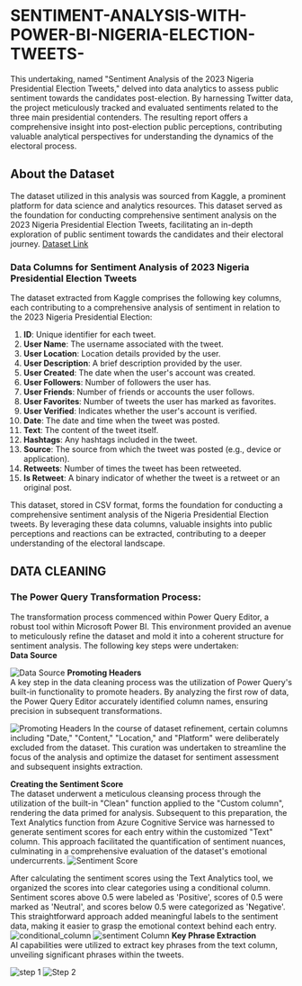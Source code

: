 # SENTIMENT-ANALYSIS-WITH-POWER-BI-NIGERIA-ELECTION-TWEETS-
This undertaking, named "Sentiment Analysis of the 2023 Nigeria Presidential Election Tweets," delved into data analytics to assess public sentiment towards the candidates post-election. By harnessing Twitter data, the project meticulously tracked and evaluated sentiments related to the three main presidential contenders. The resulting report offers a comprehensive insight into post-election public perceptions, contributing valuable analytical perspectives for understanding the dynamics of the electoral process.

## About the Dataset

The dataset utilized in this analysis was sourced from Kaggle, a prominent platform for data science and analytics resources. This dataset served as the foundation for conducting comprehensive sentiment analysis on the 2023 Nigeria Presidential Election Tweets, facilitating an in-depth exploration of public sentiment towards the candidates and their electoral journey.
[Dataset Link](https://www.kaggle.com/datasets/gpreda/nigerian-presidential-election-2023-tweets)

### Data Columns for Sentiment Analysis of 2023 Nigeria Presidential Election Tweets

The dataset extracted from Kaggle comprises the following key columns, each contributing to a comprehensive analysis of sentiment in relation to the 2023 Nigeria Presidential Election:

1. **ID**: Unique identifier for each tweet.
2. **User Name**: The username associated with the tweet.
3. **User Location**: Location details provided by the user.
4. **User Description**: A brief description provided by the user.
5. **User Created**: The date when the user's account was created.
6. **User Followers**: Number of followers the user has.
7. **User Friends**: Number of friends or accounts the user follows.
8. **User Favorites**: Number of tweets the user has marked as favorites.
9. **User Verified**: Indicates whether the user's account is verified.
10. **Date**: The date and time when the tweet was posted.
11. **Text**: The content of the tweet itself.
12. **Hashtags**: Any hashtags included in the tweet.
13. **Source**: The source from which the tweet was posted (e.g., device or application).
14. **Retweets**: Number of times the tweet has been retweeted.
15. **Is Retweet**: A binary indicator of whether the tweet is a retweet or an original post.

This dataset, stored in CSV format, forms the foundation for conducting a comprehensive sentiment analysis of the Nigeria Presidential Election tweets. By leveraging these data columns, valuable insights into public perceptions and reactions can be extracted, contributing to a deeper understanding of the electoral landscape.

## DATA CLEANING
### The Power Query Transformation Process:

The transformation process commenced within Power Query Editor, a robust tool within Microsoft Power BI. This environment provided an avenue to meticulously refine the dataset and mold it into a coherent structure for sentiment analysis. The following key steps were undertaken:   
**Data Source**

![Data Source](https://github.com/Ainaganiu/SENTIMENT-ANALYSIS-WITH-POWER-BI-NIGERIA-ELECTION-TWEETS-/blob/main/Picture/SOURCE.png)
**Promoting Headers**   
 A key step in the data cleaning process was the utilization of Power Query's built-in functionality to promote headers. By analyzing the first row of data, the Power Query Editor accurately identified column names, ensuring precision in subsequent transformations.
 
 ![Promoting Headers](https://github.com/Ainaganiu/SENTIMENT-ANALYSIS-WITH-POWER-BI-NIGERIA-ELECTION-TWEETS-/blob/main/Picture/SOURCE.png)
 In the course of dataset refinement, certain columns including "Date," "Content," "Location," and "Platform" were deliberately excluded from the dataset. This curation was undertaken to streamline the focus of the analysis and optimize the dataset for sentiment assessment and subsequent insights extraction.

 **Creating the Sentiment Score**   
 The dataset underwent a meticulous cleansing process through the utilization of the built-in "Clean" function applied to the  "Custom column", rendering the data primed for analysis. Subsequent to this preparation, the Text Analytics function from Azure Cognitive Service was harnessed to generate sentiment scores for each entry within the customized "Text" column. This approach facilitated the quantification of sentiment nuances, culminating in a comprehensive evaluation of the dataset's emotional undercurrents.
 ![Sentiment Score](https://github.com/Ainaganiu/SENTIMENT-ANALYSIS-WITH-POWER-BI-NIGERIA-ELECTION-TWEETS-/blob/main/Picture/score_sentiment.png)

 After calculating the sentiment scores using the Text Analytics tool, we organized the scores into clear categories using a conditional column. Sentiment scores above 0.5 were labeled as 'Positive', scores of 0.5 were marked as 'Neutral', and scores below 0.5 were categorized as 'Negative'. This straightforward approach added meaningful labels to the sentiment data, making it easier to grasp the emotional context behind each entry.
![conditional_column](https://github.com/Ainaganiu/SENTIMENT-ANALYSIS-WITH-POWER-BI-NIGERIA-ELECTION-TWEETS-/blob/main/Picture/conditional_sentiments.png)
![sentiment Column](https://github.com/Ainaganiu/SENTIMENT-ANALYSIS-WITH-POWER-BI-NIGERIA-ELECTION-TWEETS-/blob/main/Picture/sentiment_column_table.png)
**Key Phrase Extraction**   
AI capabilities were utilized to extract key phrases from the text column, unveiling significant phrases within the tweets.

![step 1](https://github.com/Ainaganiu/SENTIMENT-ANALYSIS-WITH-POWER-BI-NIGERIA-ELECTION-TWEETS-/blob/main/Picture/extract_key_phrase_step.png)
![Step 2](https://github.com/Ainaganiu/SENTIMENT-ANALYSIS-WITH-POWER-BI-NIGERIA-ELECTION-TWEETS-/blob/main/Picture/extract_key_phrase.png)

